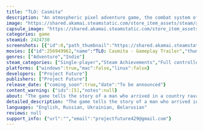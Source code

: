 ```yaml
---
title: "TLO: Casmita"
description: "An atmospheric pixel adventure game, the combat system of which is inspired by jrpg games, and the exploration of the world and solving some puzzles is tied to the mechanics of the Point and Click genre. Immerse yourself in a dark story of loss, meaninglessness and pain."
image: "https://shared.akamai.steamstatic.com/store_item_assets/steam/apps/2424730/header.jpg?t=1722331096"
capsule_image: "https://shared.akamai.steamstatic.com/store_item_assets/steam/apps/2424730/capsule_231x87.jpg?t=1722331096"
categories: game
steamid: 2424730
screenshots: [{"id":0,"path_thumbnail":"https://shared.akamai.steamstatic.com/store_item_assets/steam/apps/2424730/ss_516cf53fa4307f939c847abeeed530f74fddbd1f.600x338.jpg?t=1722331096","path_full":"https://shared.akamai.steamstatic.com/store_item_assets/steam/apps/2424730/ss_516cf53fa4307f939c847abeeed530f74fddbd1f.1920x1080.jpg?t=1722331096"},{"id":1,"path_thumbnail":"https://shared.akamai.steamstatic.com/store_item_assets/steam/apps/2424730/ss_e5ef3c42afd187cb29300e4865bbac6a25713e0b.600x338.jpg?t=1722331096","path_full":"https://shared.akamai.steamstatic.com/store_item_assets/steam/apps/2424730/ss_e5ef3c42afd187cb29300e4865bbac6a25713e0b.1920x1080.jpg?t=1722331096"},{"id":2,"path_thumbnail":"https://shared.akamai.steamstatic.com/store_item_assets/steam/apps/2424730/ss_49bcf8f49ef3d656b8aa2d88be1f680d4c340bc9.600x338.jpg?t=1722331096","path_full":"https://shared.akamai.steamstatic.com/store_item_assets/steam/apps/2424730/ss_49bcf8f49ef3d656b8aa2d88be1f680d4c340bc9.1920x1080.jpg?t=1722331096"},{"id":3,"path_thumbnail":"https://shared.akamai.steamstatic.com/store_item_assets/steam/apps/2424730/ss_8903f94a898777a9ce5ea8c109484e8f23f72394.600x338.jpg?t=1722331096","path_full":"https://shared.akamai.steamstatic.com/store_item_assets/steam/apps/2424730/ss_8903f94a898777a9ce5ea8c109484e8f23f72394.1920x1080.jpg?t=1722331096"},{"id":4,"path_thumbnail":"https://shared.akamai.steamstatic.com/store_item_assets/steam/apps/2424730/ss_bdfeb6240b236aaf46860f49d7dd630e3d4db5c9.600x338.jpg?t=1722331096","path_full":"https://shared.akamai.steamstatic.com/store_item_assets/steam/apps/2424730/ss_bdfeb6240b236aaf46860f49d7dd630e3d4db5c9.1920x1080.jpg?t=1722331096"},{"id":5,"path_thumbnail":"https://shared.akamai.steamstatic.com/store_item_assets/steam/apps/2424730/ss_3a4cc773fb45361275a906b6b486adefadd48f32.600x338.jpg?t=1722331096","path_full":"https://shared.akamai.steamstatic.com/store_item_assets/steam/apps/2424730/ss_3a4cc773fb45361275a906b6b486adefadd48f32.1920x1080.jpg?t=1722331096"},{"id":6,"path_thumbnail":"https://shared.akamai.steamstatic.com/store_item_assets/steam/apps/2424730/ss_7f0590971a6de2ef9e1afaa9c6070d2a6bfb7c13.600x338.jpg?t=1722331096","path_full":"https://shared.akamai.steamstatic.com/store_item_assets/steam/apps/2424730/ss_7f0590971a6de2ef9e1afaa9c6070d2a6bfb7c13.1920x1080.jpg?t=1722331096"},{"id":7,"path_thumbnail":"https://shared.akamai.steamstatic.com/store_item_assets/steam/apps/2424730/ss_5a90aa22768729bd2a511adcca16ea37b23fff6d.600x338.jpg?t=1722331096","path_full":"https://shared.akamai.steamstatic.com/store_item_assets/steam/apps/2424730/ss_5a90aa22768729bd2a511adcca16ea37b23fff6d.1920x1080.jpg?t=1722331096"},{"id":8,"path_thumbnail":"https://shared.akamai.steamstatic.com/store_item_assets/steam/apps/2424730/ss_6b3900f79759d1f79a0ff76c74dc7806db50bbad.600x338.jpg?t=1722331096","path_full":"https://shared.akamai.steamstatic.com/store_item_assets/steam/apps/2424730/ss_6b3900f79759d1f79a0ff76c74dc7806db50bbad.1920x1080.jpg?t=1722331096"}]
movies: [{"id":256949962,"name":"TLO: Casmita - Gameplay Trailer","thumbnail":"https://shared.akamai.steamstatic.com/store_item_assets/steam/apps/256949962/movie.293x165.jpg?t=1685673906","webm":{"480":"http://video.akamai.steamstatic.com/store_trailers/256949962/movie480_vp9.webm?t=1685673906","max":"http://video.akamai.steamstatic.com/store_trailers/256949962/movie_max_vp9.webm?t=1685673906"},"mp4":{"480":"http://video.akamai.steamstatic.com/store_trailers/256949962/movie480.mp4?t=1685673906","max":"http://video.akamai.steamstatic.com/store_trailers/256949962/movie_max.mp4?t=1685673906"},"highlight":true}]
genres: ["Adventure","Indie"]
steam_categories: ["Single-player","Steam Achievements","Full controller support"]
platforms: {"windows":true,"mac":false,"linux":false}
developers: ["Project Future"]
publishers: ["Project Future"]
release_date: {"coming_soon":true,"date":"To be announced"}
content_warning: {"ids":[5],"notes":null}
about: "The game tells the story of a man who arrived in a country ravaged by civil war on a religious mission. However, his fate in this place did not work out, as a result of which he drags a miserable existence and just tries to survive. But fate presents him with more and more new challenges.<br><ul class=\"bb_ul\"><li> With the help of Point and Click genre mechanics, you can interact with some objects in the environment. To do this, just hover the cursor over them and click. Elements of this genre are also used to solve puzzles.<br><img class=\"bb_img\" src=\"https://shared.akamai.steamstatic.com/store_item_assets/steam/apps/2424730/extras/point_and_click.gif?t=1722331096\" /><br></li><li> The locations of the game are diverse and very different from each other aesthetically.<br><img class=\"bb_img\" src=\"https://shared.akamai.steamstatic.com/store_item_assets/steam/apps/2424730/extras/steam_gameplay_gif.gif?t=1722331096\" /><br></li><li> The combat system is inspired by JRPG games, but has a number of distinctive features. The most important of them is the rapid contractions. The average duration of a fight is one minute.<br></li><li> During the game, two different stories develop, which eventually intertwine and form a completely unpredictable ending.<br></li><li> The soundtrack and the impact of the environment are well developed. Due to this, the world feels alive.<br><img class=\"bb_img\" src=\"https://shared.akamai.steamstatic.com/store_item_assets/steam/apps/2424730/extras/life_world.gif?t=1722331096\" /></li></ul>"
detailed_description: "The game tells the story of a man who arrived in a country ravaged by civil war on a religious mission. However, his fate in this place did not work out, as a result of which he drags a miserable existence and just tries to survive. But fate presents him with more and more new challenges.<br><ul class=\"bb_ul\"><li> With the help of Point and Click genre mechanics, you can interact with some objects in the environment. To do this, just hover the cursor over them and click. Elements of this genre are also used to solve puzzles.<br><img class=\"bb_img\" src=\"https://shared.akamai.steamstatic.com/store_item_assets/steam/apps/2424730/extras/point_and_click.gif?t=1722331096\" /><br></li><li> The locations of the game are diverse and very different from each other aesthetically.<br><img class=\"bb_img\" src=\"https://shared.akamai.steamstatic.com/store_item_assets/steam/apps/2424730/extras/steam_gameplay_gif.gif?t=1722331096\" /><br></li><li> The combat system is inspired by JRPG games, but has a number of distinctive features. The most important of them is the rapid contractions. The average duration of a fight is one minute.<br></li><li> During the game, two different stories develop, which eventually intertwine and form a completely unpredictable ending.<br></li><li> The soundtrack and the impact of the environment are well developed. Due to this, the world feels alive.<br><img class=\"bb_img\" src=\"https://shared.akamai.steamstatic.com/store_item_assets/steam/apps/2424730/extras/life_world.gif?t=1722331096\" /></li></ul>"
languages: "English, Russian, Ukrainian, Belarusian"
reviews: null
support_info: {"url":"","email":"projectfuture429@gmail.com"}
---
```



